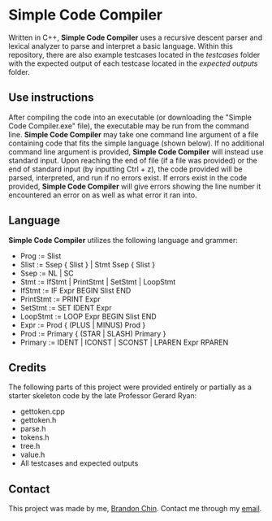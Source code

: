 # Simple Code Compiler 

Written in C++, **Simple Code Compiler** uses a recursive descent parser and lexical analyzer to parse and interpret a basic language.
Within this repository, there are also example testcases located in the _testcases_ folder with the expected output of each testcase located in the _expected outputs_ folder.


## Use instructions

After compiling the code into an executable (or downloading the "Simple Code Compiler.exe" file), the executable may be run from the command line.
**Simple Code Compiler** may take one command line argument of a file containing code that fits the simple language (shown below).
If no additional command line argument is provided, **Simple Code Compiler** will instead use standard input.
Upon reaching the end of file (if a file was provided) or the end of standard input (by inputting Ctrl + z), the code provided will be parsed, interpreted, and run if no errors exist.
If errors exist in the code provided, **Simple Code Compiler** will give errors showing the line number it encountered an error on as well as what error it ran into.


## Language
**Simple Code Compiler** utilizes the following language and grammer:

* Prog := Slist
* Slist := Ssep { Slist } | Stmt Ssep { Slist }
* Ssep := NL | SC
* Stmt := IfStmt | PrintStmt | SetStmt | LoopStmt
* IfStmt := IF Expr BEGIN Slist END
* PrintStmt := PRINT Expr
* SetStmt := SET IDENT Expr
* LoopStmt := LOOP Expr BEGIN Slist END
* Expr := Prod { (PLUS | MINUS) Prod }
* Prod := Primary { (STAR | SLASH) Primary }
* Primary := IDENT | ICONST | SCONST | LPAREN Expr RPAREN


## Credits
The following parts of this project were provided entirely or partially as a starter skeleton code by the late Professor Gerard Ryan:
* gettoken.cpp
* gettoken.h
* parse.h
* tokens.h
* tree.h
* value.h
* All testcases and expected outputs


## Contact
This project was made by me, [Brandon Chin](https://www.linkedin.com/in/brandon-chin-b95a0b1b1). Contact me through my [email](mailto:bchin08@gmail.com).
